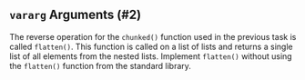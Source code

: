 ## `vararg` Arguments (#2)

The reverse operation for the `chunked()` function used in the previous task is
called `flatten()`. This function is called on a list of lists and returns a
single list of all elements from the nested lists. Implement `flatten()`
without using the `flatten()` function from the standard library.
